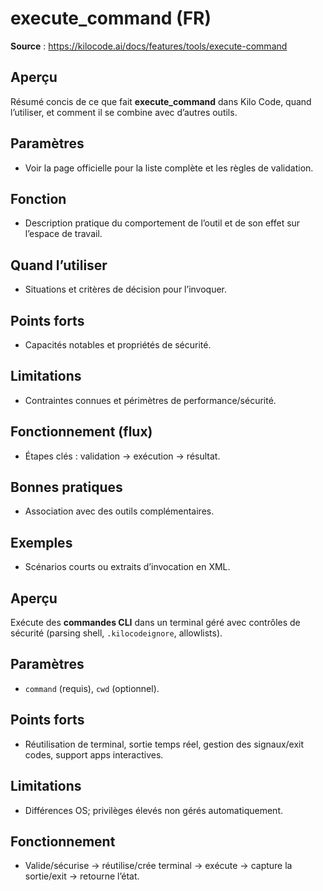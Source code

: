 # execute_command (FR)

**Source** : https://kilocode.ai/docs/features/tools/execute-command

## Aperçu
Résumé concis de ce que fait **execute_command** dans Kilo Code, quand l’utiliser, et comment il se combine avec d’autres outils.

## Paramètres
- Voir la page officielle pour la liste complète et les règles de validation.

## Fonction
- Description pratique du comportement de l’outil et de son effet sur l’espace de travail.

## Quand l’utiliser
- Situations et critères de décision pour l’invoquer.

## Points forts
- Capacités notables et propriétés de sécurité.

## Limitations
- Contraintes connues et périmètres de performance/sécurité.

## Fonctionnement (flux)
- Étapes clés : validation → exécution → résultat.

## Bonnes pratiques
- Association avec des outils complémentaires.

## Exemples
- Scénarios courts ou extraits d’invocation en XML.

## Aperçu
Exécute des **commandes CLI** dans un terminal géré avec contrôles de sécurité (parsing shell, `.kilocodeignore`, allowlists).

## Paramètres
- `command` (requis), `cwd` (optionnel).

## Points forts
- Réutilisation de terminal, sortie temps réel, gestion des signaux/exit codes, support apps interactives.

## Limitations
- Différences OS; privilèges élevés non gérés automatiquement.

## Fonctionnement
- Valide/sécurise → réutilise/crée terminal → exécute → capture la sortie/exit → retourne l’état.
